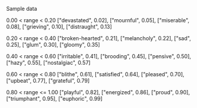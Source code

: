 Sample data

0.00 < range < 0.20
  ["devastated", 0.02],
  ["mournful", 0.05],
  ["miserable", 0.08],
  ["grieving", 0.10],
  ["distraught", 0.13]

0.20 < range < 0.40
  ["broken-hearted", 0.21],
  ["melancholy", 0.22],
  ["sad", 0.25],
  ["glum", 0.30],
  ["gloomy", 0.35]

0.40 < range < 0.60
  ["irritable", 0.41],
  ["brooding", 0.45],
  ["pensive", 0.50],
  ["hazy", 0.55],
  ["nostalgiac", 0.57]

0.60 < range < 0.80
  ["blithe", 0.61],
  ["satisfied", 0.64],
  ["pleased", 0.70],
  ["upbeat", 0.77],
  ["grateful", 0.79]

0.80 < range <= 1.00
  ["playful", 0.82],
  ["energized", 0.86],
  ["proud", 0.90],
  ["triumphant", 0.95],
  ["euphoric", 0.99]